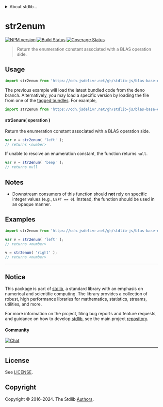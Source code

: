 <!--

@license Apache-2.0

Copyright (c) 2024 The Stdlib Authors.

Licensed under the Apache License, Version 2.0 (the "License");
you may not use this file except in compliance with the License.
You may obtain a copy of the License at

   http://www.apache.org/licenses/LICENSE-2.0

Unless required by applicable law or agreed to in writing, software
distributed under the License is distributed on an "AS IS" BASIS,
WITHOUT WARRANTIES OR CONDITIONS OF ANY KIND, either express or implied.
See the License for the specific language governing permissions and
limitations under the License.

-->


<details>
  <summary>
    About stdlib...
  </summary>
  <p>We believe in a future in which the web is a preferred environment for numerical computation. To help realize this future, we've built stdlib. stdlib is a standard library, with an emphasis on numerical and scientific computation, written in JavaScript (and C) for execution in browsers and in Node.js.</p>
  <p>The library is fully decomposable, being architected in such a way that you can swap out and mix and match APIs and functionality to cater to your exact preferences and use cases.</p>
  <p>When you use stdlib, you can be absolutely certain that you are using the most thorough, rigorous, well-written, studied, documented, tested, measured, and high-quality code out there.</p>
  <p>To join us in bringing numerical computing to the web, get started by checking us out on <a href="https://github.com/stdlib-js/stdlib">GitHub</a>, and please consider <a href="https://opencollective.com/stdlib">financially supporting stdlib</a>. We greatly appreciate your continued support!</p>
</details>

# str2enum

[![NPM version][npm-image]][npm-url] [![Build Status][test-image]][test-url] [![Coverage Status][coverage-image]][coverage-url] <!-- [![dependencies][dependencies-image]][dependencies-url] -->

> Return the enumeration constant associated with a BLAS operation side.

<!-- Section to include introductory text. Make sure to keep an empty line after the intro `section` element and another before the `/section` close. -->

<section class="intro">

</section>

<!-- /.intro -->

<!-- Package usage documentation. -->



<section class="usage">

## Usage

```javascript
import str2enum from 'https://cdn.jsdelivr.net/gh/stdlib-js/blas-base-operation-side-str2enum@deno/mod.js';
```
The previous example will load the latest bundled code from the deno branch. Alternatively, you may load a specific version by loading the file from one of the [tagged bundles](https://github.com/stdlib-js/blas-base-operation-side-str2enum/tags). For example,

```javascript
import str2enum from 'https://cdn.jsdelivr.net/gh/stdlib-js/blas-base-operation-side-str2enum@v0.1.0-deno/mod.js';
```

#### str2enum( operation )

Return the enumeration constant associated with a BLAS operation side.

```javascript
var v = str2enum( 'left' );
// returns <number>
```

If unable to resolve an enumeration constant, the function returns `null`.

```javascript
var v = str2enum( 'beep' );
// returns null
```

</section>

<!-- /.usage -->

<!-- Package usage notes. Make sure to keep an empty line after the `section` element and another before the `/section` close. -->

<section class="notes">

## Notes

-   Downstream consumers of this function should **not** rely on specific integer values (e.g., `LEFT == 0`). Instead, the function should be used in an opaque manner.

</section>

<!-- /.notes -->

<!-- Package usage examples. -->

<section class="examples">

## Examples

<!-- eslint no-undef: "error" -->

```javascript
import str2enum from 'https://cdn.jsdelivr.net/gh/stdlib-js/blas-base-operation-side-str2enum@deno/mod.js';

var v = str2enum( 'left' );
// returns <number>

v = str2enum( 'right' );
// returns <number>
```

</section>

<!-- /.examples -->

<!-- Section to include cited references. If references are included, add a horizontal rule *before* the section. Make sure to keep an empty line after the `section` element and another before the `/section` close. -->

<section class="references">

</section>

<!-- /.references -->

<!-- Section for related `stdlib` packages. Do not manually edit this section, as it is automatically populated. -->

<section class="related">

</section>

<!-- /.related -->

<!-- Section for all links. Make sure to keep an empty line after the `section` element and another before the `/section` close. -->


<section class="main-repo" >

* * *

## Notice

This package is part of [stdlib][stdlib], a standard library with an emphasis on numerical and scientific computing. The library provides a collection of robust, high performance libraries for mathematics, statistics, streams, utilities, and more.

For more information on the project, filing bug reports and feature requests, and guidance on how to develop [stdlib][stdlib], see the main project [repository][stdlib].

#### Community

[![Chat][chat-image]][chat-url]

---

## License

See [LICENSE][stdlib-license].


## Copyright

Copyright &copy; 2016-2024. The Stdlib [Authors][stdlib-authors].

</section>

<!-- /.stdlib -->

<!-- Section for all links. Make sure to keep an empty line after the `section` element and another before the `/section` close. -->

<section class="links">

[npm-image]: http://img.shields.io/npm/v/@stdlib/blas-base-operation-side-str2enum.svg
[npm-url]: https://npmjs.org/package/@stdlib/blas-base-operation-side-str2enum

[test-image]: https://github.com/stdlib-js/blas-base-operation-side-str2enum/actions/workflows/test.yml/badge.svg?branch=v0.1.0
[test-url]: https://github.com/stdlib-js/blas-base-operation-side-str2enum/actions/workflows/test.yml?query=branch:v0.1.0

[coverage-image]: https://img.shields.io/codecov/c/github/stdlib-js/blas-base-operation-side-str2enum/main.svg
[coverage-url]: https://codecov.io/github/stdlib-js/blas-base-operation-side-str2enum?branch=main

<!--

[dependencies-image]: https://img.shields.io/david/stdlib-js/blas-base-operation-side-str2enum.svg
[dependencies-url]: https://david-dm.org/stdlib-js/blas-base-operation-side-str2enum/main

-->

[chat-image]: https://img.shields.io/gitter/room/stdlib-js/stdlib.svg
[chat-url]: https://app.gitter.im/#/room/#stdlib-js_stdlib:gitter.im

[stdlib]: https://github.com/stdlib-js/stdlib

[stdlib-authors]: https://github.com/stdlib-js/stdlib/graphs/contributors

[umd]: https://github.com/umdjs/umd
[es-module]: https://developer.mozilla.org/en-US/docs/Web/JavaScript/Guide/Modules

[deno-url]: https://github.com/stdlib-js/blas-base-operation-side-str2enum/tree/deno
[deno-readme]: https://github.com/stdlib-js/blas-base-operation-side-str2enum/blob/deno/README.md
[umd-url]: https://github.com/stdlib-js/blas-base-operation-side-str2enum/tree/umd
[umd-readme]: https://github.com/stdlib-js/blas-base-operation-side-str2enum/blob/umd/README.md
[esm-url]: https://github.com/stdlib-js/blas-base-operation-side-str2enum/tree/esm
[esm-readme]: https://github.com/stdlib-js/blas-base-operation-side-str2enum/blob/esm/README.md
[branches-url]: https://github.com/stdlib-js/blas-base-operation-side-str2enum/blob/main/branches.md

[stdlib-license]: https://raw.githubusercontent.com/stdlib-js/blas-base-operation-side-str2enum/main/LICENSE

</section>

<!-- /.links -->
